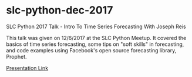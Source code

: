 # slc-python-dec-2017
SLC Python 2017 Talk - Intro To Time Series Forecasting With Joseph Reis

This talk was given on 12/6/2017 at the SLC Python Meetup. It covered the basics of time series forecasting, some tips on "soft skills" in forecasting, and code examples using Facebook's open source forecasting library, Prophet.

[Presentation Link](https://docs.google.com/presentation/d/1DaWfj_y87FKjDwLvL2XWR7fDiV-WQ7pP-g50ae5ezBM/edit?usp=sharing)
